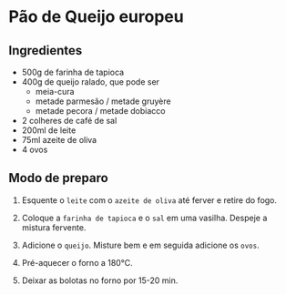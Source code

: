 # Pão de Queijo europeu

## Ingredientes

 * 500g de farinha de tapioca
 * 400g de queijo ralado, que pode ser
   * meia-cura 
   * metade parmesão / metade gruyère
   * metade pecora / metade dobiacco 
 * 2 colheres de café de sal
 * 200ml de leite
 * 75ml azeite de oliva
 * 4 ovos

## Modo de preparo

1. Esquente o `leite` com o `azeite de oliva` até ferver e retire do fogo.

1. Coloque a `farinha de tapioca` e o `sal` em uma vasilha. Despeje a mistura fervente.

1. Adicione o `queijo`. Misture bem e em seguida adicione os `ovos`.

1. Pré-aquecer o forno a 180°C. 

1. Deixar as bolotas no forno por 15-20 min.
